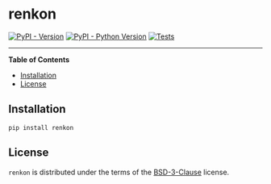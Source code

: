 # renkon

[![PyPI - Version](https://img.shields.io/pypi/v/renkon.svg)](https://pypi.org/project/renkon)
[![PyPI - Python Version](https://img.shields.io/pypi/pyversions/renkon.svg)](https://pypi.org/project/renkon)
[![Tests](https://github.com/DylanLukes/renkon/actions/workflows/test.yml/badge.svg?branch=main)](https://github.com/DylanLukes/renkon/actions/workflows/test.yml)

-----

**Table of Contents**

- [Installation](#installation)
- [License](#license)

## Installation

```console
pip install renkon
```

## License

`renkon` is distributed under the terms of the [BSD-3-Clause](https://spdx.org/licenses/BSD-3-Clause.html) license.
